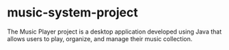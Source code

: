 # music-system-project
The Music Player project is a desktop application developed using Java that allows users to play, organize, and manage their music collection.
